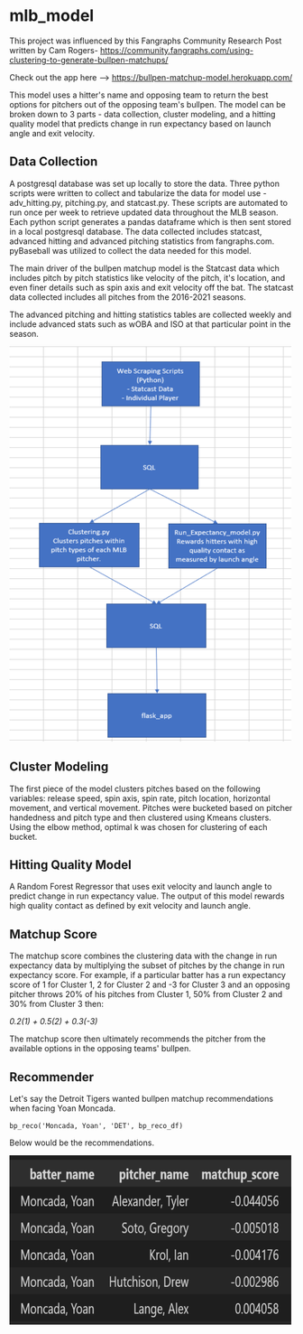 # mlb_model

This project was influenced by this Fangraphs Community Research Post written by Cam Rogers- https://community.fangraphs.com/using-clustering-to-generate-bullpen-matchups/

Check out the app here --> https://bullpen-matchup-model.herokuapp.com/

This model uses a hitter's name and opposing team to return the best options for pitchers out of the opposing team's bullpen. The model can be broken down to 3 parts - data collection, cluster modeling, and a hitting quality model that predicts change in run expectancy based on launch angle and exit velocity.

## Data Collection 

A postgresql database was set up locally to store the data. Three python scripts were written to collect and tabularize the data for model use - adv_hitting.py, pitching.py, and statcast.py. These scripts are automated to run once per week to retrieve updated data throughout the MLB season. Each python script generates a pandas dataframe which is then sent stored in a local postgresql database. The data collected includes statcast, advanced hitting and advanced pitching statistics from fangraphs.com. pyBaseball was utilized to collect the data needed for this model. 

The main driver of the bullpen matchup model is the Statcast data which includes pitch by pitch statistics like velocity of the pitch, it's location, and even finer details such as spin axis and exit velocity off the bat. The statcast data collected includes all pitches from the 2016-2021 seasons. 

The advanced pitching and hitting statistics tables are collected weekly and include advanced stats such as wOBA and ISO at that particular point in the season. 

<img src="https://github.com/kylemcq13/mlb_model/blob/main/Sandbox/bp_matchup_arch.PNG" alt="High Level Data Arch." width="500" height="700">

## Cluster Modeling

The first piece of the model clusters pitches based on the following variables: release speed, spin axis, spin rate, pitch location, horizontal movement, and vertical movement. Pitches were bucketed based on pitcher handedness and pitch type and then clustered using Kmeans clusters. Using the elbow method, optimal k was chosen for clustering of each bucket. 

## Hitting Quality Model

A Random Forest Regressor that uses exit velocity and launch angle to predict change in run expectancy value. The output of this model rewards high quality contact as defined by exit velocity and launch angle. 

## Matchup Score

The matchup score combines the clustering data with the change in run expectancy data by multiplying the subset of pitches by the change in run expectancy score. For example, if a particular batter has a run expectancy score of 1 for Cluster 1, 2 for Cluster 2 and -3 for Cluster 3 and an opposing pitcher throws 20% of his pitches from Cluster 1, 50% from Cluster 2 and 30% from Cluster 3 then:

*0.2(1) + 0.5(2) + 0.3(-3)*

The matchup score then ultimately recommends the pitcher from the available options in the opposing teams' bullpen. 

## Recommender

Let's say the Detroit Tigers wanted bullpen matchup recommendations when facing Yoan Moncada. 

```
bp_reco('Moncada, Yoan', 'DET', bp_reco_df)
```
Below would be the recommendations.

<img src="https://github.com/kylemcq13/mlb_model/blob/main/Sandbox/yoyo_results.PNG" alt="Yoyo vs Tigers result" width="500" height="300">
